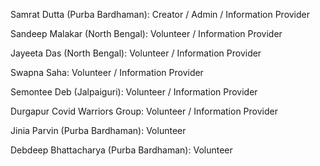 Samrat Dutta (Purba Bardhaman): Creator / Admin / Information Provider

Sandeep Malakar (North Bengal): Volunteer / Information Provider

Jayeeta Das (North Bengal): Volunteer / Information Provider

Swapna Saha: Volunteer / Information Provider

Semontee Deb (Jalpaiguri): Volunteer / Information Provider

Durgapur Covid Warriors Group: Volunteer / Information Provider

Jinia Parvin (Purba Bardhaman): Volunteer

Debdeep Bhattacharya (Purba Bardhaman): Volunteer
